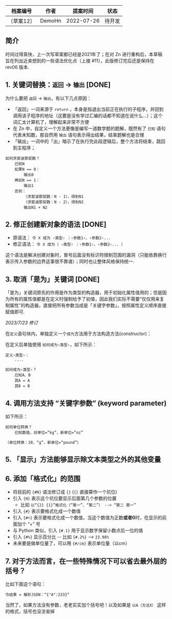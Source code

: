 | 档案编号| 作者| 提案时间 | 状态 |
|:----:|:----:|:----:|:----:|
|〔草案12〕| DemoHn | 2022-07-26 | 待开发 |

## 简介

时间过得真快，上一次写草案都已经是2021年了；在对 Zn 进行重构后，本草稿旨在列出近来想到的一些语法优化点（上接 #11），此版修订完后还是保持在 rev06 版本.

## 1. 关键词替换：`返回` -> `输出` [DONE]

为什么要把 `返回` -> `输出`，有以下几点原因：
  - 「返回」一词来源于 `return` ，本身是指退出当前正在执行的子程序，并回到调用该子程序的地址（这要是没有学过汇编的话都不知道在说什么...）；这个词汇太计算机了，理解起来非常不方便
  - 在 Zn 中，自定义一个方法更像是编写一道数学题的题解，既然有了 `已知` 语句代表未知数，那自然用 `输出` 语句表示得出结果，结束题解也是合理
  - 「输出」一词中的「出」暗示了在执行完此段逻辑后，整个方法将结束，跳回到主程序；


```zn
如何求斐波那契数？
    已知N
    如果N == 0：
        输出0
    再如N == 1：
        输出1
    否则：        
        （求斐波那契数：N - 1），得到N1
        （求斐波那契数：N - 2），得到N2        
        输出N1 + N2
```  
 
## 2. 修正创建新对象的语法 [DONE]

- 原语法： `令 X 成为 ‹类型› ：‹参数1›、‹参数2›...`
- 修正语法： `令 X 成为（ ‹类型› ：‹参数1›、‹参数2›... ）`

这个语法是解决创建对象时，冒号后面没有标识符限制范围的漏洞（只能依靠换行表示传入参数的边界这事很不靠谱）；同时也让整体风格保持统一.

## 3. 取消「是为」关键词 [DONE]

「是为」关键词原先的作用是作为类型的构造器，用于初始化属性值用的；但是因为所有的属性值都是在定义时强制给予了初值，因此我们实际不需要“仅仅用来复制属性”的构造器，直接把所有参数当成是「关键字参数」，按照属性定义顺序直接赋值即可.

*2023/7/23 修订*

在`定义`语句块内，单独定义一个`成为`方法用于方法构造方法(constructor)：

在定义后单独使用 `如何成为‹类型›`，如下所示：

```
定义‹类型›：
    ....

如何成为‹类型›？
    已知A、B
    其A = A
    其B = B
```

## 4. 调用方法支持 “关键字参数” (keyword parameter)


如下所示：

```zn
如何单位转换？
    已知数值，旧单位=“kg”，新单位=“oz”

（单位转换：20、“g”，新单位=“pound”）
```

## 5. 「显示」方法能够显示除文本类型之外的其他变量

## 6. 添加「格式化」的范围

  - 将目前的 `{#N}` 语法修订成 `{}` (`{}` 直接算作一个坑位)
  - 引入 `{N}` 表示这个坑位要显示后面第几个参数的位置
    - 比如 `以“{2} {1}”格式化（“第一”、“第二”） --> “第二 第一”`
  - 引入 `{#}` 表示要格式化成一个数值
  - 引入 `{#+}` 表示要格式化成一个数值，当这个数值为正数**或者0**时，在显示的前面加个 “+” 号
  - 与 Python 类似，引入 `{#.1}` 用于显示数字保留小数点后一位的值
  - 引入 `{#%}` 显示百分比 -- 比如 `{#.2%}` --> `23.98%`  
  - 未来要是做单位量了，可以用 `{#/cm}` 表示单位量（以cm）

## 7. 对于方法而言，在一些特殊情况下可以省去最外层的括号？

比如下面这个语句：
```
令结果 = 解析JSON：“{"A":233}”
```

当然了，如果方法没有参数，老老实实加个括号吧！以及如果是 `以A（方法X）` 这样的格式，括号也没法省掉